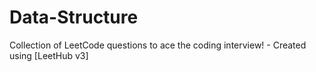 # Data-Structure
Collection of LeetCode questions to ace the coding interview! - Created using [LeetHub v3]
